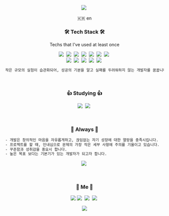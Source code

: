 <p align="center"> 
  <img src="https://capsule-render.vercel.app/api?type=soft&color=auto&height=150&section=header&text=Mijin Park (River)&fontSize=70&animation=twinkling"/></a>&nbsp
</p>


<p align="center">🇰🇷 en</p>


<h3 align="center">🛠 Tech Stack 🛠</h3>
<p align="center"> Techs that I've used at least once </p>
<p align="center"> 
  <img src="https://img.shields.io/badge/Javascript-ffb13b?style=flat-square&logo=javascript&logoColor=white"/></a>&nbsp
  <img src="https://img.shields.io/badge/-Node.js-339933?style=flat-square&logo=Node.js&logoColor=white"></a>&nbsp
  <img src="https://img.shields.io/badge/-Express-000000?style=flat-square"></a>&nbsp
  <img src="https://img.shields.io/badge/Mysql-4479A1?style=flat-square&logo=MySql&logoColor=white"/></a>&nbsp  
  <img src="https://img.shields.io/badge/aws-333664?style=flat-square&logo=amazon-aws&logoColor=white"/></a>&nbsp   
  <img src="https://img.shields.io/badge/-Postman-FF6C37?style=flat-square&logo=Postman&logoColor=white"></a>&nbsp
  <img src="https://img.shields.io/badge/-Linux-002244?style=flat-square&logo=linux&logoColor=white"></a>&nbsp
  <br/>  
  <img src="https://img.shields.io/badge/-git-f05032?style=flat-square&logo=git&logoColor=white"></a>&nbsp
  <img src="https://img.shields.io/badge/-github-000000?style=flat-square&logo=github"></a>&nbsp
  <img src="https://img.shields.io/badge/-Slack-4a154b?style=flat-square&logo=slack"></a>&nbsp
  <img src="https://img.shields.io/badge/-Notion-000000?style=flat-square&logo=notion"></a>&nbsp  
  <img src="https://img.shields.io/badge/Python-3766AB?style=flat-square&logo=Python&logoColor=white"/></a>&nbsp
</p>

```sh
작은 규모의 실험이 습관화되어, 성공의 기분을 알고 실패를 두려워하지 않는 개발자를 꿈꿉니다.
```

<br>

<h3 align="center"> 👍 Studying 👍 </h3>
<p align="center"> 
<!--   <img src="https://img.shields.io/badge/css-1572B6?style=flat-square&logo=css3&logoColor=white"/></a>&nbsp 
  <img src="https://img.shields.io/badge/-React-61DAFB?style=flat-square&logo=react&logoColor=white"></a>&nbsp  
  <img src="https://img.shields.io/badge/-Typescript-3178C6?style=flat-square&logo=typescript&logoColor=white"></a>&nbsp -->
  <img src="https://img.shields.io/badge/Java-007396?style=flat-square&logo=Java&logoColor=white"/></a>&nbsp
  <img src="https://img.shields.io/badge/C-A8B9CC?style=flat-square&logo=C&logoColor=white"/></a>&nbsp 
</p>

<br>

<h3 align="center"> 💎 Always 💎 </h3>

```sh
- 개발은 창의적인 마음을 자유롭게하고, 끊임없는 자기 성장에 대한 열망을 충족시킵니다.
- 프로젝트를 할 때, 인내심으로 문제의 가장 작은 세부 사항에 주의를 기울이고 있습니다.
- 꾸준함과 성취감을 중요시 합니다.
- 높은 목표 보다는 기본기가 있는 개발자가 되고자 합니다.
```
<p align="center">
   <a href="https://github.com/riverpark94/github-readme-stats"><img src="https://github-readme-stats.vercel.app/api?username=riverpark94&hide=stars&show_icons=true&theme=tokyonight"/></a>&nbsp 
</p>

<br>

<h3 align="center"> 🍒 Me 🍒 </h3>
<p align="center"> 
  <a href="mailto:river.nameless@gmail.com" target = "_blank" ><img src="https://img.shields.io/badge/Gmail-d14836?style=flat-square&logo=Gmail&logoColor=white&link=river.nameless@gmail.com"/></a>
  <a href="https://www.linkedin.com/in/mijin-park-1658a01a5/" target = "_blank"><img src="https://img.shields.io/badge/-LinkedIn-blue?style=flat-square&logo=Linkedin&logoColor=white&link=https://www.linkedin.com/in/mijin-park-1658a01a5/"/></a>&nbsp  
<!--   <a href="https://namelessRiver.github.io/" target = "_blank"><img src="https://img.shields.io/badge/-Portfolio-0096D6?style=flat-square"/></a>&nbsp   -->
  <a href="https://riverpark94.github.io/" target = "_blank"><img src="http://img.shields.io/badge/-Tech%20blog-black?style=flat-square&logo=github&link=https://riverpark94.github.io/"/ target = "_blank"></a>&nbsp   <a href="https://github.com/riverpark94"><img src="https://img.shields.io/badge/-github-000000?style=flat-square&logo=github"></a>&nbsp
</p>	

<p align="center"> 
  <img src="https://hits.seeyoufarm.com/api/count/incr/badge.svg?url=https%3A%2F%2Fgithub.com%2Friverpark94&count_bg=%23BE4123&title_bg=%23584C4C&icon=&icon_color=%23DD4747&title=welcome%21&edge_flat=false">
</p>
